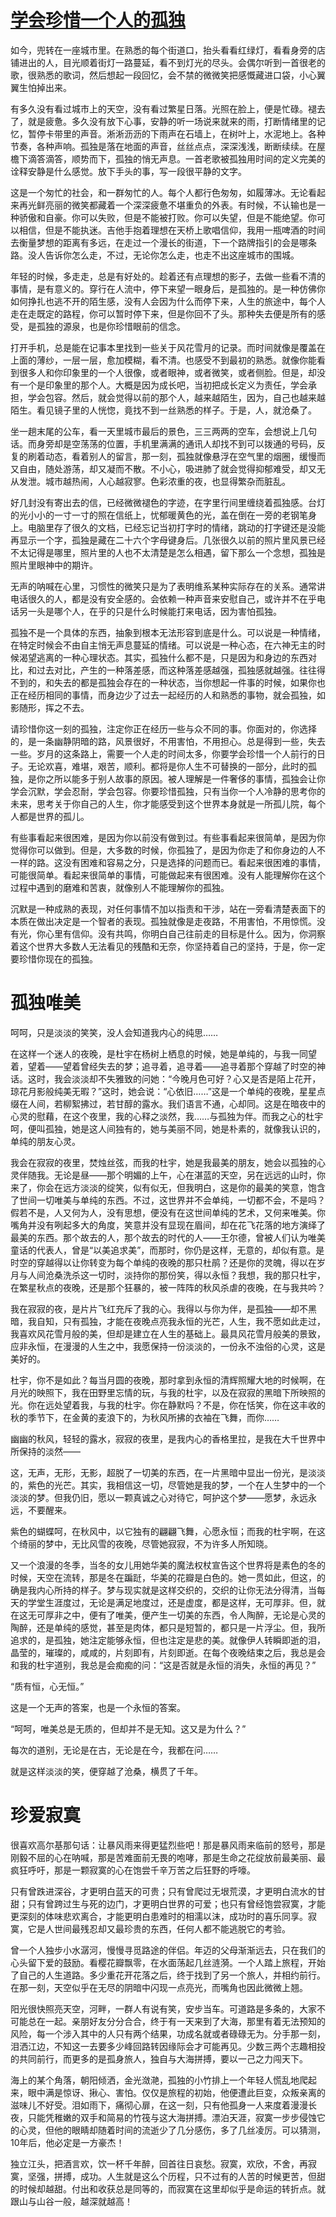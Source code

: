 <link href="../../../css/style.css" rel="stylesheet" type="text/css" />

# [学会珍惜一个人的孤独](https://www.xuexila.com/lizhi/wenzhang/168445.html)

<div class="p">

如今，兜转在一座城市里。在熟悉的每个街道口，抬头看看红绿灯，看看身旁的店铺进出的人，目光顺着街灯一路蔓延，看不到灯光的尽头。会偶尔听到一首很老的歌，很熟悉的歌词，然后想起一段回忆，会不禁的微微笑把感慨藏进口袋，小心翼翼生怕掉出来。

有多久没有看过城市上的天空，没有看过繁星日落。光照在脸上，便是忙碌。褪去了，就是疲惫。多久没有放下心事，安静的听一场说来就来的雨，打断情绪里的记忆，暂停卡带里的声音。淅淅沥沥的下雨声在石墙上，在树叶上，水泥地上。各种节奏，各种声响。孤独是落在地面的声音，丝丝点点，深深浅浅，断断续续。在屋檐下滴答滴答，顺势而下，孤独的悄无声息。一首老歌被孤独用时间的定义完美的诠释安静是什么感觉。放下手头的事，写一段很平静的文字。

这是一个匆忙的社会，和一群匆忙的人。每个人都行色匆匆，如履薄冰。无论看起来再光鲜亮丽的微笑都藏着一个深深疲惫不堪重负的外表。有时候，不认输也是一种骄傲和自豪。你可以失败，但是不能被打败。你可以失望，但是不能绝望。你可以相信，但是不能执迷。吉他手抱着理想在天桥上歌唱信仰，我用一瓶啤酒的时间去衡量梦想的距离有多远，在走过一个漫长的街道，下一个路牌指引的会是哪条路。没人告诉你怎么走，不过，无论你怎么走，也走不出这座城市的围城。

年轻的时候，多走走，总是有好处的。趁着还有点理想的影子，去做一些看不清的事情，是有意义的。穿行在人流中，停下来望一眼身后，是孤独的。是一种仿佛你如何挣扎也逃不开的陌生感，没有人会因为什么而停下来，人生的旅途中，每个人走在走既定的路程，你可以暂时停下来，但是你回不了头。那种失去便是所有的感受，是孤独的源泉，也是你珍惜眼前的信念。

打开手机，总是能在记事本里找到一些关于风花雪月的记录。而时间就像是覆盖在上面的薄纱，一层一层，愈加模糊，看不清。也感受不到最初的熟悉。就像你能看到很多人和你印象里的一个人很像，或者眼神，或者微笑，或者侧脸。但是，却没有一个是印象里的那个人。大概是因为成长吧，当初把成长定义为责任，学会承担，学会包容。然后，就会觉得以前的那个人，越来越陌生，因为，自己也越来越陌生。看见镜子里的人恍惚，竟找不到一丝熟悉的样子。于是，人，就沧桑了。

坐一趟末尾的公车，看一天里城市最后的景色，三三两两的空车，会想说上几句话。而身旁却是空荡荡的位置，手机里满满的通讯人却找不到可以拨通的号码，反复的刷着动态，看着别人的留言，那一刻，孤独就像悬浮在空气里的烟圈，缓慢而又自由，随处游荡，却又凝而不散。不小心，吸进肺了就会觉得抑郁难受，却又无从发泄。城市越热闹，人心越寂寥。色彩浓重的夜，也显得繁杂而脏乱。

好几封没有寄出去的信，已经微微褪色的字迹，在字里行间里缠绕着孤独感。台灯的光小小的一寸一寸的照在信纸上，忧郁暖黄色的光，盖在倒在一旁的老钢笔身上。电脑里存了很久的文档，已经忘记当初打字时的情绪，跳动的打字键还是没能再显示一个字，孤独是藏在二十六个字母键身后。几张很久以前的照片里风景已经不太记得是哪里，照片里的人也不太清楚是怎么相遇，留下那么一个念想，孤独是照片里眼神中的期许。

无声的呐喊在心里，习惯性的微笑只是为了表明维系某种实际存在的关系。通常讲电话很久的人，都是没有安全感的。会依赖一种声音来安慰自己，或许并不在乎电话另一头是哪个人，在乎的只是什么时候能打来电话，因为害怕孤独。

孤独不是一个具体的东西，抽象到根本无法形容到底是什么。可以说是一种情绪，在特定时候会不由自主悄无声息蔓延的情绪。可以说是一种心态，在六神无主的时候渴望逃离的一种心理状态。其实，孤独什么都不是，只是因为和身边的东西对比，和过去对比，产生的一种落差感，而这种落差感越强，孤独感就越强。往往得不到的，和失去的都是孤独会存在的一种状态，当你想起一件事的时候，如果你也正在经历相同的事情，而身边少了过去一起经历的人和熟悉的事物，就会孤独，如影随形，挥之不去。

请珍惜你这一刻的孤独，注定你正在经历一些与众不同的事。你面对的，你选择的，是一条幽静阴暗的路，风景很好，不用害怕，不用担心。总是得到一些，失去一些。岁月的这条路上，需要一个人走的时间太多，你要学会珍惜一个人前行的日子。无论欢喜，难堪，艰苦，顺利。都将是你人生不可替换的一部分，此时的孤独，是你之所以能多于别人故事的原因。被人理解是一件奢侈的事情，孤独会让你学会沉默，学会忍耐，学会包容。你要珍惜孤独，只有当你一个人冷静的思考你的未来，思考关于你自己的人生，你才能感受到这个世界本身就是一所孤儿院，每个人都是世界的孤儿。

有些事看起来很困难，是因为你以前没有做到过。有些事看起来很简单，是因为你觉得你可以做到。但是，大多数的时候，你孤独了，是因为你走了和你身边的人不一样的路。这没有困难和容易之分，只是选择的问题而已。看起来很困难的事情，可能很简单。看起来很简单的事情，可能做起来有很困难。没有人能理解你在这个过程中遇到的磨难和苦衷，就像别人不能理解你的孤独。

沉默是一种成熟的表现，对任何事情不加以指责和干涉，站在一旁看清楚表面下的本质在做出决定是一个智者的表现。孤独就像是走夜路，不用害怕，不用惊慌。没有光，你心里有信仰。没有共鸣，你明白自己往前走的目标是什么。因为，你洞察着这个世界大多数人无法看见的残酷和无奈，你坚持着自己的坚持，于是，你一定要珍惜你现在的孤独。

</div>

# 孤独唯美

<div class="p">

呵呵，只是淡淡的笑笑，没人会知道我内心的纯思……

在这样一个迷人的夜晚，是杜宇在杨树上栖息的时候，她是单纯的，与我一同望着，望着——望着曾经失去的梦；追寻着，追寻着——追寻着那个穿越了时空的神话。这时，我会淡淡却不失雅致的问她：“今晚月色可好？心又是否是陌上花开，琼花月影般纯美无暇？”这时，她会说：“心依旧……”这是一个单纯的夜晚，星星点缀在人间，若柳絮拂过，若甘醇的露水。我们语言不通，心却同。这是在暗夜中的心灵的慰藉，在这个夜里，我的心释之淡然，我……与孤独为伴。而我之心的杜宇呵，便叫孤独，她是这人间独有的，她与美丽不同，她是朴素的，就像我认识的，单纯的朋友心灵。

我会在寂寂的夜里，焚烛丝弦，而我的杜宇，她是我最美的朋友，她会以孤独的心灵伴随我。无论是昼——那个明媚的上午，心在湛蓝的天空，另在远远的山时，你来了，你会在远方淡淡的绽笑，似有似无，但我明白，这是你的最美的笑意，饱含了世间一切唯美与单纯的东西。不过，这世界并不会单纯，一切都不会，不是吗？假若不是，人又何为人，没有思想，便没有在这世间单纯的艺术，又何来唯美。你嘴角并没有咧起多大的角度，笑意并没有显现在眉间，却在花飞花落的地方演绎了最美的东西。那个故去的人，那个故去的时代的人——王尔德，曾被人们认为唯美童话的代表人，曾是“以美追求美”，而那时，你仍是这样，无意的，却似有意。是时空的穿越得以让你转变为每个单纯的夜晚的那只杜鹃？还是你的灵魄，得以在岁月与人间沧桑洗杀这一切时，淡持你的那份笑，得以永恒？我想，我的那只杜宇，在繁星秋点的夜晚，还是那个狂暴的，被一阵阵的秋风杀虐的夜晚，在与我共吟？

我在寂寂的夜，是片片飞红充斥了我的心。我得以与你为伴，是孤独——却不黑暗，我自知，只有孤独，才能在夜晚点亮我永恒的光芒，人生，我不愿如此走过，我喜欢风花雪月般的美，但却是建立在人生的基础上。最具风花雪月般美的景致，应非永恒，在漫漫的人生之中，我愿保持一份淡淡的，一份永不浊俗的心灵，这是美好的。

杜宇，你不是如此？每当月圆的夜晚，那时拿到永恒的清辉照耀大地的时候啊，在月光的映照下，我在田野里忘情的玩，与我的杜宇，以及在寂寂的黑暗下所映照的光。你在远处望着我，与我的杜宇。你在静默吗？不是，你在恬笑，你在这丰收的秋的季节下，在金黄的麦浪下的，为秋风所拂的衣袖在飞舞，而你……

幽幽的秋风，轻轻的露水，寂寂的夜里，是我内心的香格里拉，是我在大千世界中所保持的淡然——

这，无声，无形，无影，超脱了一切美的东西，在一片黑暗中显出一份光，是淡淡的，紫色的光芒。其实，我相信这一切，尽管她是我的梦，一个在人生梦中的一个淡淡的梦。但我仍旧，愿以一颗真诚之心对待它，呵护这个梦——愿梦，永远永远，不要醒来。

紫色的蝴蝶呵，在秋风中，以它独有的翩翩飞舞，心愿永恒；而我的杜宇啊，在这个绮丽的梦中，无比风雪的夜晚，尽管她寂寂，不为许多人所知晓。

又一个浪漫的冬季，当冬的女儿用她华美的魔法权杖宣告这个世界将是素色的冬的时候，天空在流转，那是冬在蹁跹，华美的花瓣是白色的。她一贯如此，但这，的确是我内心所持的样子。梦与现实就是这样交织的，交织的让你无法分得清，当每天的学堂生涯度过，无论是满足地度过，还是虚度，都是这样，无可厚非。但，就在这无可厚非之中，便有了唯美，便产生一切美的东西，令人陶醉，无论是心灵的陶醉，还是单纯的感觉，甚至是肉体，都只是短暂的，都只是一片浮尘。但，我所追求的，是孤独，她注定能够永恒，但也注定是悲的美。就像伊人转瞬即逝的泪，晶莹的，璀璨的，咸咸的，片刻即有，片刻即逝。在每个夜晚结束之后，我总是会和我的杜宇道别，我总是会痴痴的问：“这是否就是永恒的消失，永恒的再见？”

“质有恒，心无恒。”

这是一个无声的答案，也是一个永恒的答案。

“呵呵，唯美总是无质的，但却并不是无知。这又是为什么？”

每次的道别，无论是在古，无论是在今，我都在问……

就是这样淡淡的笑，便穿越了沧桑，横贯了千年。

</div>

# 珍爱寂寞

<div class="p">

很喜欢高尔基那句话：让暴风雨来得更猛烈些吧！那是暴风雨来临前的怒号，那是刚毅不屈的心在呐喊，那是苦难面前无畏的咆哮，那是生命之花绽放前最美丽、最疯狂呼吁，那是一颗寂寞的心在饱尝千辛万苦之后狂野的呼嚎。

只有曾跌进深谷，才更明白蓝天的可贵；只有曾爬过无垠荒漠，才更明白流水的甘甜；只有曾跨过生与死的边门，才更明白世界的可爱；也只有曾经饱尝寂寞，才能更深刻的体味悲欢离合，才能更明白患难时的相濡以沫，成功时的喜乐同享。寂寞，它是人世间最残忍却又最珍贵的东西，任何人都不能逃脱它的考验。

曾一个人独步小水潺河，慢慢寻觅路途的伴侣。年迈的父母渐渐远去，只在我们的心头留下爱的鼓励。看樱花瓣飘零，在水面荡起几丝涟漪。一个人踏上旅程，开始了自己的人生道路。多少重花开花落之后，终于找到了另一个旅人，并相约前行。在那一刻，天空似乎在无尽的阴暗中闪现一点亮光，而嘴角也因此微微上翘。

阳光很快照亮天空，河畔，一群人有说有笑，安步当车。可道路是多条的，大家不可能总在一起。亲朋好友分分合合，终于有一天来到了大海，那里有着无法预知的风险，每一个涉入其中的人只有两个结果，功成名就或者碌碌无为。分手那一刻，泪洒江边，不知这一去要多少峰回路转因缘际会才可能再见。少数三两个志趣相投的共同前行，而更多的是孤身旅人，独自与大海拼搏，要以一己之力闯天下。

海上的某个角落，朝阳倾洒，金光潋滟，孤独的小竹排上一个年轻人慌乱地爬起来，眼中满是惊讶、揪心、害怕。仅仅是旅程的初始，他便遭此巨变，众叛亲离的滋味儿不好受。泪如雨下，痛彻心扉，在这一刻，只有他孤身一人来度着漫漫长夜，只能凭稚嫩的双手和简易的竹筏与这大海拼搏。漂泊天涯，寂寞一步步侵蚀它的心灵，但他的眼睛却随着时间的流逝少了几分感伤，多了几丝凌厉。可以猜测，10年后，他必定是一方豪杰！

独立江头，把酒言欢，饮一杯千年醉，回首往日哀愁。寂寞，欢欣，不舍，再寂寞，坚强，拼搏，成功。人生就是这么个历程，只不过有的人苦的时候更苦，但甜的时候却越甜。付出和收获总是同等的，而寂寞在这里却似乎是命运的转折点。就跟山与山谷一般，越深就越高！

